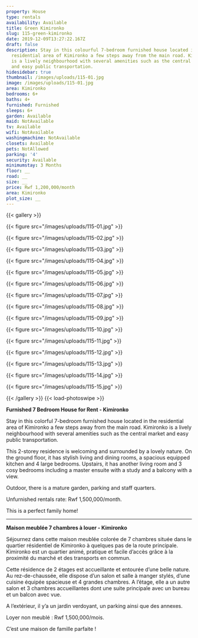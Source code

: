 ```yaml
---
property: House
type: rentals
availability: Available
title: Green Kimironko
slug: 115-green-kimironko
date: 2019-12-09T13:27:22.167Z
draft: false
description: Stay in this colourful 7-bedroom furnished house located in the
  residential area of Kimironko a few steps away from the main road. Kimironko
  is a lively neighbourhood with several amenities such as the central market
  and easy public transportation.
hidesidebar: true
thumbnail: /images/uploads/115-01.jpg
image: /images/uploads/115-01.jpg
area: Kimironko
bedrooms: 6+
baths: 4+
furnished: Furnished
sleeps: 6+
garden: Available
maid: NotAvailable
tv: Available
wifi: NotAvailable
washingmachine: NotAvailable
closets: Available
pets: NotAllowed
parking: '4'
security: Available
minimumstay: 3 Months
floor: __
road: __
size: __
price: Rwf 1,200,000/month
area: Kimironko
plot_size: __
---
```


{{< gallery >}}

{{< figure src="/images/uploads/115-01.jpg" >}}

{{< figure src="/images/uploads/115-02.jpg" >}}

{{< figure src="/images/uploads/115-03.jpg" >}}

{{< figure src="/images/uploads/115-04.jpg" >}}

{{< figure src="/images/uploads/115-05.jpg" >}}

{{< figure src="/images/uploads/115-06.jpg" >}}

{{< figure src="/images/uploads/115-07.jpg" >}}

{{< figure src="/images/uploads/115-08.jpg" >}}

{{< figure src="/images/uploads/115-09.jpg" >}}

{{< figure src="/images/uploads/115-10.jpg" >}}

{{< figure src="/images/uploads/115-11.jpg" >}}

{{< figure src="/images/uploads/115-12.jpg" >}}

{{< figure src="/images/uploads/115-13.jpg" >}}

{{< figure src="/images/uploads/115-14.jpg" >}}

{{< figure src="/images/uploads/115-15.jpg" >}}

{{< /gallery >}} {{< load-photoswipe >}}

**Furnished 7 Bedroom House for Rent - Kimironko**

Stay in this colorful 7-bedroom furnished house located in the residential area of Kimironko a few steps away from the main road. Kimironko is a lively neighbourhood with several amenities such as the central market and easy public transportation.

This 2-storey residence is welcoming and surrounded by a lovely nature. On the ground floor, it has stylish living and dining rooms, a spacious equipped kitchen and 4 large bedrooms. Upstairs, it has another living room and 3 cosy bedrooms including a master ensuite with a study and a balcony with a view.

Outdoor, there is a mature garden, parking and staff quarters.

Unfurnished rentals rate: Rwf 1,500,000/month.

This is a perfect family home!

---

**Maison meublée 7 chambres à louer - Kimironko**

Séjournez dans cette maison meublée colorée de 7 chambres située dans le quartier résidentiel de Kimironko à quelques pas de la route principale. Kimironko est un quartier animé, pratique et facile d’accès grâce à la proximité du marché et des transports en commun.

Cette résidence de 2 étages est accueillante et entourée d’une belle nature. Au rez-de-chaussée, elle dispose d’un salon et salle à manger stylés, d’une cuisine équipée spacieuse et 4 grandes chambres. A l’étage, elle a un autre salon et 3 chambres accueillantes dont une suite principale avec un bureau et un balcon avec vue.

A l’extérieur, il y’a un jardin verdoyant, un parking ainsi que des annexes.

Loyer non meublé : Rwf 1,500,000/mois.

C’est une maison de famille parfaite !
